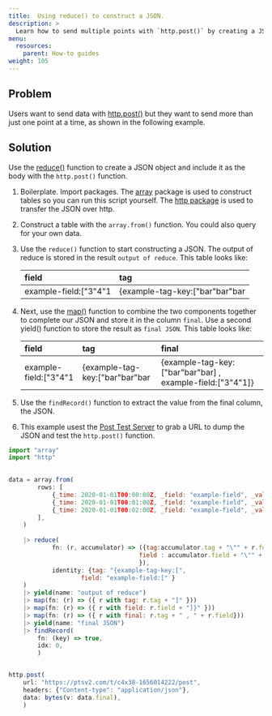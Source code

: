 ```yaml
---
title:  Using reduce() to construct a JSON. 
description: >
  Learn how to send multiple points with `http.post()` by creating a JSON object with `reduce()`. 
menu:
  resources:
    parent: How-to guides
weight: 105
---
```

## Problem
Users want to send data with [http.post()](/flux/v0.x/stdlib/http/post/) but they want to send more than just one point at a time, as shown in the following example. 

## Solution 
Use the [reduce()](/flux/v0.x/stdlib/universe/reduce/) function to create a JSON object and include it as the body with the `http.post()` function. 

1. Boilerplate. Import packages. The [array](/flux/v0.x/stdlib/array/) package is used to construct tables so you can run this script yourself. The [http package](/flux/v0.x/stdlib/http/) is used to transfer the JSON over http.  
2. Construct a table with the `array.from()` function. You could also query for your own data. 
3. Use the `reduce()` function to start constructing a JSON. The output of reduce is stored in the result `output of reduce`. This table looks like: 

    | field                 | tag                            |
    | :-------------------- | :----------------------------- |
    | example-field:["3"4"1 | {example-tag-key:["bar"bar"bar |

4. Next, use the [map()](/flux/v0.x/stdlib/universe/map/) function to combine the two components together to complete our JSON and store it in the column `final`. Use a second yield() function to store the result as `final JSON`. This table looks like:

    | field                 | tag                            | final                                                     |
    | :-------------------- | :----------------------------- | :-------------------------------------------------------  |
    | example-field:["3"4"1 | {example-tag-key:["bar"bar"bar | {example-tag-key:["bar"bar"bar] , example-field:["3"4"1]} |

5. Use the `findRecord()` function to extract the value from the final column, the JSON. 
6. This example usest the [Post Test Server](https://ptsv2.com/) to grab a URL to dump the JSON and test the `http.post()` function. 

```js
import "array"
import "http"

 
data = array.from(
        rows: [
            {_time: 2020-01-01T00:00:00Z, _field: "example-field", _value: 3, foo: "bar"},
            {_time: 2020-01-01T00:01:00Z, _field: "example-field", _value: 4, foo: "bar"},
            {_time: 2020-01-01T00:02:00Z, _field: "example-field", _value: 1, foo: "bar"},
        ],
    )
  
    |> reduce(
            fn: (r, accumulator) => ({tag:accumulator.tag + "\"" + r.foo, 
                                    field : accumulator.field + "\"" + string(v:r._value)
                                    }),
            identity: {tag: "{example-tag-key:[", 
                    field: "example-field:[" }
    )
    |> yield(name: "output of reduce")
    |> map(fn: (r) => ({ r with tag: r.tag + "]" }))
    |> map(fn: (r) => ({ r with field: r.field + "]}" }))
    |> map(fn: (r) => ({ r with final: r.tag + " , " + r.field}))
    |> yield(name: "final JSON")
    |> findRecord(
        fn: (key) => true,
        idx: 0,
        )


http.post(
    url: "https://ptsv2.com/t/c4x38-1656014222/post",
    headers: {"Content-type": "application/json"},
    data: bytes(v: data.final),
    )
```


